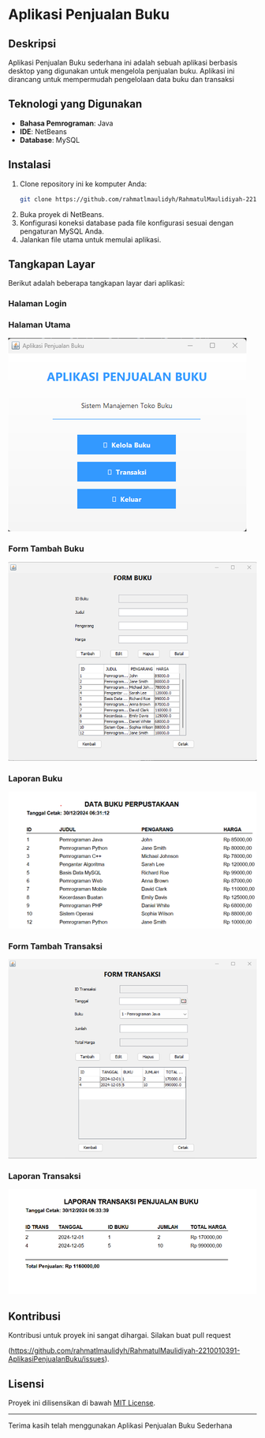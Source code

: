 # Aplikasi Penjualan Buku

## Deskripsi
Aplikasi Penjualan Buku sederhana ini adalah sebuah aplikasi berbasis desktop yang digunakan untuk mengelola penjualan buku. Aplikasi ini dirancang untuk mempermudah pengelolaan data buku dan transaksi

## Teknologi yang Digunakan
- **Bahasa Pemrograman**: Java
- **IDE**: NetBeans
- **Database**: MySQL

## Instalasi
1. Clone repository ini ke komputer Anda:
   ```bash
   git clone https://github.com/rahmatlmaulidyh/RahmatulMaulidiyah-2210010391-AplikasiPenjualanBuku.git
   ```
2. Buka proyek di NetBeans.
3. Konfigurasi koneksi database pada file konfigurasi sesuai dengan pengaturan MySQL Anda.
4. Jalankan file utama untuk memulai aplikasi.


## Tangkapan Layar
Berikut adalah beberapa tangkapan layar dari aplikasi:

### Halaman Login

### Halaman Utama
![Halaman Utama](screenshots/menu.png)

### Form Tambah Buku
![Form Tambah Buku](screenshots/formbuku.png)

### Laporan Buku
![Laporan Buku](screenshots/laporanbuku.png)

### Form Tambah Transaksi
![Form Tambah Buku](screenshots/formtransaksi.png)

### Laporan Transaksi
![Laporan Buku](screenshots/laporantransaksi.png)


## Kontribusi
Kontribusi untuk proyek ini sangat dihargai. Silakan buat pull request

(https://github.com/rahmatlmaulidyh/RahmatulMaulidiyah-2210010391-AplikasiPenjualanBuku/issues).

## Lisensi
Proyek ini dilisensikan di bawah [MIT License](LICENSE).

---

Terima kasih telah menggunakan Aplikasi Penjualan Buku Sederhana
